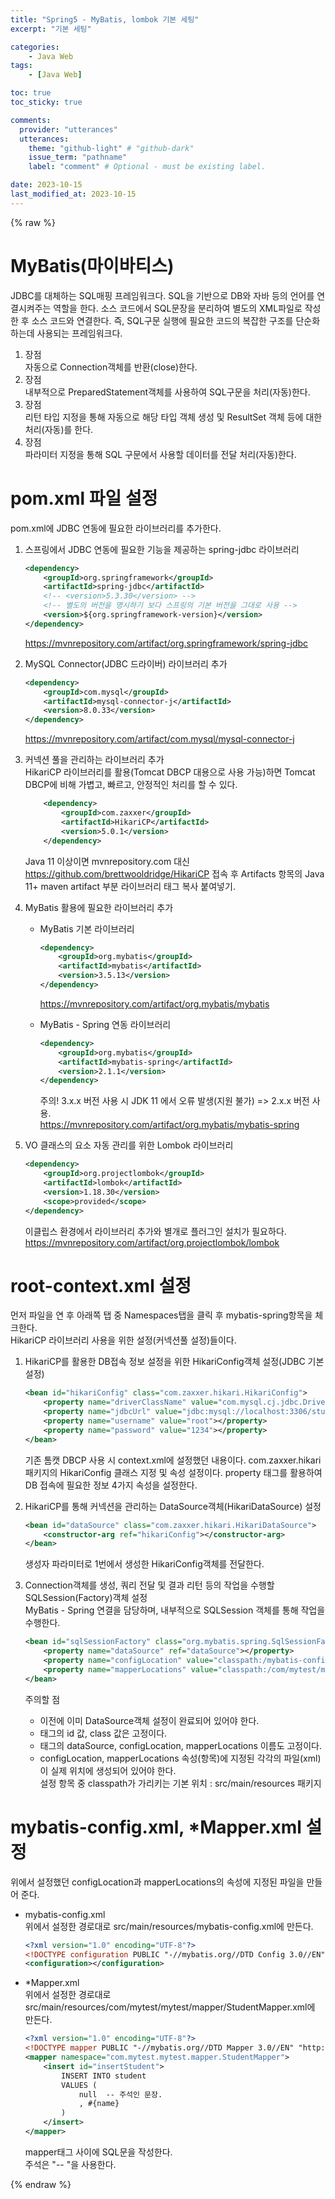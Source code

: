 ```yaml
---
title: "Spring5 - MyBatis, lombok 기본 세팅"
excerpt: "기본 세팅"

categories:
    - Java Web
tags:
    - [Java Web]

toc: true
toc_sticky: true

comments:
  provider: "utterances"
  utterances:
    theme: "github-light" # "github-dark"
    issue_term: "pathname"
    label: "comment" # Optional - must be existing label.

date: 2023-10-15
last_modified_at: 2023-10-15
---
```

{% raw %}
# MyBatis(마이바티스)  
JDBC를 대체하는 SQL매핑 프레임워크다. SQL을 기반으로 DB와 자바 등의 언어를 연결시켜주는 역할을 한다. 소스 코드에서 SQL문장을 분리하여 별도의 XML파일로 작성한 후 소스 코드와 연결한다. 즉, SQL구문 실행에 필요한 코드의 복잡한 구조를 단순화하는데 사용되는 프레임워크다.  
1. 장점  
자동으로 Connection객체를 반환(close)한다.  
2. 장점  
내부적으로 PreparedStatement객체를 사용하여 SQL구문을 처리(자동)한다.  
3. 장점  
리턴 타입 지정을 통해 자동으로 해당 타입 객체 생성 및 ResultSet 객체 등에 대한 처리(자동)를 한다.  
4. 장점  
파라미터 지정을 통해 SQL 구문에서 사용할 데이터를 전달 처리(자동)한다.  

# pom.xml 파일 설정
pom.xml에 JDBC 연동에 필요한 라이브러리를 추가한다.  
1. 스프링에서 JDBC 연동에 필요한 기능을 제공하는 spring-jdbc 라이브러리  

    ```xml
    <dependency>
        <groupId>org.springframework</groupId>
        <artifactId>spring-jdbc</artifactId>
        <!-- <version>5.3.30</version> -->
        <!-- 별도의 버전을 명시하기 보다 스프링의 기본 버전을 그대로 사용 -->
        <version>${org.springframework-version}</version>
    </dependency>
    ```
    https://mvnrepository.com/artifact/org.springframework/spring-jdbc  

2. MySQL Connector(JDBC 드라이버) 라이브러리 추가  
    
    ```xml
    <dependency>
        <groupId>com.mysql</groupId>
        <artifactId>mysql-connector-j</artifactId>
        <version>8.0.33</version>
    </dependency>
    ```
    https://mvnrepository.com/artifact/com.mysql/mysql-connector-j

3. 커넥션 풀을 관리하는 라이브러리 추가  
HikariCP 라이브러리를 활용(Tomcat DBCP 대용으로 사용 가능)하면 Tomcat DBCP에 비해 가볍고, 빠르고, 안정적인 처리를 할 수 있다.  

    ```xml
		<dependency>
			<groupId>com.zaxxer</groupId>
			<artifactId>HikariCP</artifactId>
			<version>5.0.1</version>
		</dependency>
    ```
    Java 11 이상이면 mvnrepository.com 대신 https://github.com/brettwooldridge/HikariCP 접속 후 Artifacts 항목의 Java 11+ maven artifact 부분 라이브러리 태그 복사 붙여넣기.  

4. MyBatis 활용에 필요한 라이브러리 추가  
    - MyBatis 기본 라이브러리  

        ```xml
        <dependency>
            <groupId>org.mybatis</groupId>
            <artifactId>mybatis</artifactId>
            <version>3.5.13</version>
        </dependency>
        ```
        https://mvnrepository.com/artifact/org.mybatis/mybatis  

    - MyBatis - Spring 연동 라이브러리  

        ```xml
        <dependency>
		    <groupId>org.mybatis</groupId>
		    <artifactId>mybatis-spring</artifactId>
		    <version>2.1.1</version>
		</dependency>
        ```
        주의! 3.x.x 버전 사용 시 JDK 11 에서 오류 발생(지원 불가) => 2.x.x 버전 사용.  
		https://mvnrepository.com/artifact/org.mybatis/mybatis-spring  

5. VO 클래스의 요소 자동 관리를 위한 Lombok 라이브러리  

    ```xml
    <dependency>
        <groupId>org.projectlombok</groupId>
        <artifactId>lombok</artifactId>
        <version>1.18.30</version>
        <scope>provided</scope>
	</dependency>
    ```
    이클립스 환경에서 라이브러리 추가와 별개로 플러그인 설치가 필요하다.  
	https://mvnrepository.com/artifact/org.projectlombok/lombok  

# root-context.xml 설정
먼저 파일을 연 후 아래쪽 탭 중 Namespaces탭을 클릭 후 mybatis-spring항목을 체크한다.  
HikariCP 라이브러리 사용을 위한 설정(커넥션풀 설정)들이다.  

1.  HikariCP를 활용한 DB접속 정보 설정을 위한 HikariConfig객체 설정(JDBC 기본 설정)  

    ```xml
    <bean id="hikariConfig" class="com.zaxxer.hikari.HikariConfig">
		<property name="driverClassName" value="com.mysql.cj.jdbc.Driver"></property>
		<property name="jdbcUrl" value="jdbc:mysql://localhost:3306/study_spring3"></property>
		<property name="username" value="root"></property>
		<property name="password" value="1234"></property>
	</bean>
    ```
    기존 톰캣 DBCP 사용 시 context.xml에 설정했던 내용이다. com.zaxxer.hikari 패키지의 HikariConfig 클래스 지정 및 속성 설정이다. property 태그를 활용하여 DB 접속에 필요한 정보 4가지 속성을 설정한다.  

2. HikariCP를 통해 커넥션을 관리하는 DataSource객체(HikariDataSource) 설정  

    ```xml
    <bean id="dataSource" class="com.zaxxer.hikari.HikariDataSource">
		<constructor-arg ref="hikariConfig"></constructor-arg>
	</bean>
    ```
    생성자 파라미터로 1번에서 생성한 HikariConfig객체를 전달한다.  

3. Connection객체를 생성, 쿼리 전달 및 결과 리턴 등의 작업을 수행할 SQLSession(Factory)객체 설정  
MyBatis - Spring 연결을 담당하며, 내부적으로 SQLSession 객체를 통해 작업을 수행한다.  

    ```xml
    <bean id="sqlSessionFactory" class="org.mybatis.spring.SqlSessionFactoryBean">
		<property name="dataSource" ref="dataSource"></property>
		<property name="configLocation" value="classpath:/mybatis-config.xml"></property>
		<property name="mapperLocations" value="classpath:/com/mytest/mytest/mapper/*Mapper.xml"></property>
	</bean>
    ```

	주의할 점  
	- 이전에 이미 DataSource객체 설정이 완료되어 있어야 한다.  
	- <bean> 태그의 id 값, class 값은 고정이다.  
	- <property> 태그의 dataSource, configLocation, mapperLocations 이름도 고정이다.  
	- configLocation, mapperLocations 속성(항목)에 지정된 각각의 파일(xml)이 실제 위치에 생성되어 있어야 한다.  
	설정 항목 중 classpath가 가리키는 기본 위치 : src/main/resources 패키지  

# mybatis-config.xml, *Mapper.xml 설정
위에서 설정했던 configLocation과 mapperLocations의 속성에 지정된 파일을 만들어 준다.  

- mybatis-config.xml  
위에서 설정한 경로대로 src/main/resources/mybatis-config.xml에 만든다.  

    ```xml  
    <?xml version="1.0" encoding="UTF-8"?>
    <!DOCTYPE configuration PUBLIC "-//mybatis.org//DTD Config 3.0//EN" "http://mybatis.org/dtd/mybatis-3-config.dtd" >
    <configuration></configuration>
    ```

- *Mapper.xml  
위에서 설정한 경로대로 src/main/resources/com/mytest/mytest/mapper/StudentMapper.xml에 만든다.  

    ```xml
    <?xml version="1.0" encoding="UTF-8"?>
    <!DOCTYPE mapper PUBLIC "-//mybatis.org//DTD Mapper 3.0//EN" "http://mybatis.org/dtd/mybatis-3-mapper.dtd" >
    <mapper namespace="com.mytest.mytest.mapper.StudentMapper">
        <insert id="insertStudent">
            INSERT INTO student
            VALUES (
                null  -- 주석인 문장.  
                , #{name}
            )
        </insert>
    </mapper>
    ```

    mapper태그 사이에 SQL문을 작성한다.  
    주석은 "-- "을 사용한다.  


	
	








{% endraw %}
